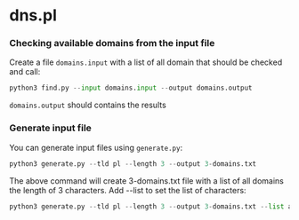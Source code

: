 # dns.pl
### Checking available domains from the input file

Create a file `domains.input` with a list of all domain that should be checked and call:

```python
python3 find.py --input domains.input --output domains.output
```

`domains.output` should contains the results

### Generate input file

You can generate input files using `generate.py`:

```python
python3 generate.py --tld pl --length 3 --output 3-domains.txt
```

The above command will create 3-domains.txt file with a list of all domains the length of 3 characters.
Add --list to set the list of characters:

```python
python3 generate.py --tld pl --length 3 --output 3-domains.txt --list ab09
```
